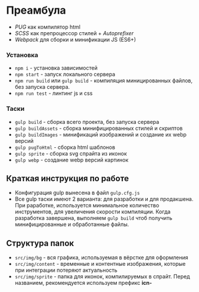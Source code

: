 
# Преамбула
- *PUG* как компилятор html
- *SCSS* как препроцессор стилей + *Autoprefixer*
- *Webpack* для сборки и минификации JS (ES6+)

### Установка
- `npm i` - установка зависимостей
- `npm start` - запуск локального сервера
- `npm run build` или `gulp build` - компиляция миницированных файлов, без запуска сервера.
- `npm run test` - линтинг js и css

### Таски
- `gulp build` - сборка всего проекта, без запуска сервера
- `gulp buildAssets` - сборка минифицированных стилей и скриптов
- `gulp buildImages` - минификаций изображений и создание их webp версий
- `gulp pugToHtml` - сборка html шаблонов
- `gulp sprite` - сборка svg спрайта из иконок
- `gulp webp` - создание webp версий картинок


## Краткая инструкция по работе
- Конфигурация gulp вынесена в файл `gulp.cfg.js`
- Все gulp таски имеют 2 варианта: для разработки и для продакшена. При раработке, используется минимальное количество инструментов, для увеличения скорости компиляции. Когда разработка завершена, выполняем `gulp build` чтоб получить минифицированные и обработанные файлы.

## Структура папок
- `src/img/bg` - вся графика, используемая в вёрстке для оформления
- `src/img/content` - временные и контентные изображения, которые при интеграции потеряют актуальность
- `src/img/sprite` - папка для иконок, компилируемых в спрайт. Перед названием, рекомендуется используем префикс **icn-**
